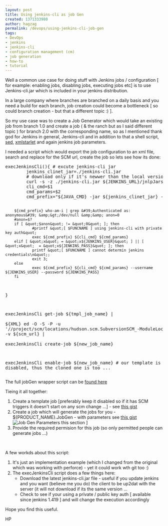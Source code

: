 ```yaml
---
layout: post
title: Using jenkins-cli as job Gen
created: 1371333980
author: hagzag
permalink: /devops/using-jenkins-cli-job-gen
tags:
- DevOps
- jenkins
- jenkins-cli
- configuration management (cm)
- job generation
- how-to
- tutorial
---
```

<p>Well a common use case for doing stuff with Jenkins jobs / configuration [ for example: enabling jobs, disabling jobs, executing jobs etc] is to use Jenkins-cli.jar which is included in your jenkins distribution.</p>
<p>In a large company where branches are branched on a daily basis and you need a build for each branch, job creation could become a bottleneck [ so could branch creation - but that a different topic :) ].</p>
<p>So my use case was to create a Job Generator which would take an existing job from branch 1.0 and create a job ( &amp; the ranch but as I said different topic ) for branch 2.0 with the corresponding name, so as I mentioned thank god for Jenkins in general, Jenkins-cli and in addition to that a shell script, <a href="http://www.gnu.org/software/sed/">sed</a>, <a href="http://xmlstar.sourceforge.net/">xmlstarlet</a> and again jenkins job parameters.</p>
<p>I needed a script which would export the job configuration to an xml file, search and replace for the SCM url, create the job so lets see how its done:</p>
<pre class="brush: ruby;" title="code">
execJenkinsCli(){ # excute jenkins-cli jar 
        jenkins_clinet_jar=./jenkins-cli.jar
        # download only if it&#39;s newwer than the local version [ curl -z ], the cli jar should be ofthe smae jenkins version ...
        curl -s -z ./jenkins-cli.jar ${JENKINS_URL}/jnlpJars/jenkins-cli.jar -o ${jenkins_clinet_jar} || { echo &quot;Echo  cannot obtain jenkins-cli.jar exiting&quot;; exit 2;}
        cli_cmd=$1
        cmd_params=$2
        cmd_prefix=&quot;${JAVA_CMD} -jar ${jenkins_clinet_jar} -s ${JENKINS_URL}&quot;

        ${cmd_prefix} who-am-i | grep &#39;Authenticated as: anonymous&#39; &amp;&gt;/dev/null &amp;&amp; anon=0
        #anon=$?
        if [ &quot;$anon&quot; != &quot;0&quot; ]; then
                #printf &quot;[ $FUNCNAME ] using jenkins-cli with private key auth&quot;
                exec ${cmd_prefix} ${cli_cmd} ${cmd_params}
        elif [ &quot;x&quot; = &quot;x${JENKINS_USER}&quot; ] || [ &quot;x&quot;  = &quot;x${JENKINS_PASS}&quot; ]; then
                printf &quot;[ $FUNCNAME ] cannot determin jenkins credentials\n&quot;;
                exit 3;
        else
                exec ${cmd_prefix} ${cli_cmd} ${cmd_params} --username ${JENKINS_USER} --password ${JENKINS_PASS}
        fi
}

execJenkinsCli get-job ${tmpl_job_name}  | \
  ${XML} ed -O -S -P -u &#39;//project/scm/locations/hudson.scm.SubversionSCM_-ModuleLocation/remote&#39; -v ${scm_url} | \
  execJenkinsCli create-job ${new_job_name}

  execJenkinsCli enable-job ${new_job_name} # our template is usually disabled, thus the cloned one is too ...
</pre>
<p>The full jobGen wrapper script can be <a href="https://gist.github.com/hagzag/9b0d9d74d1920e248959">found here</a></p>
<p>Tieing it all together:</p>
<ol>
	<li>
		Create a template job [preferably keep it disabled so if it has SCM triggers it doesn&#39;t start on any scm change ...] - see <a href="https://gist.github.com/hagzag/62b48fee2e28a9cf32c7">this gist</a></li>
	<li>
		Create a job which will generate the jobs for you - ${PRODUCT_NAME}.JobGen - with parameters see <a href="https://gist.github.com/hagzag/cfe6f2d47d37249aed91">this gist</a><br />
		<img alt="Job Gen Parameters" src="{{ asset_path upload/29/JobGen-params.png }} />
		<ul>
			<li>
				template_job [default value = ${PRODUCT_NAME}.Template]</li>
			<li>
				new_job_name</li>
			<li>
				scm_url [ if you don&#39;t know how to fund see<a href="http://www.tikalk.com/alm/xmlstarlet-nifty-command-line-xml-toolkit"> this section </a>]</li>
		</ul>
	</li>
	<li>
		Provide the required permision for this job (so only permitted people can generate jobs ...)</li>
</ol>
<p>&nbsp;</p>
<p>A few workds about this script:</p>
<ol>
	<li>
		It&#39;s just an implementation example (which I changed from the original which was working with perforce) - yet it could work wth git too :)</li>
	<li>
		The execJenkinsCli script does a few things here:
		<ul>
			<li>
				Download the latest jenkins-cli.jar file - useful if you update jenkins and you want (believe me you do) the client to be up2dat with the server (it will not download if its the same version ...</li>
			<li>
				Check to see if your using a private / public key auth [ available since jenkins 1.419 ] and will change the execution accordingly</li>
		</ul>
	</li>
</ol>
<p>Hope you find this useful.</p>
<p>HP</p>
